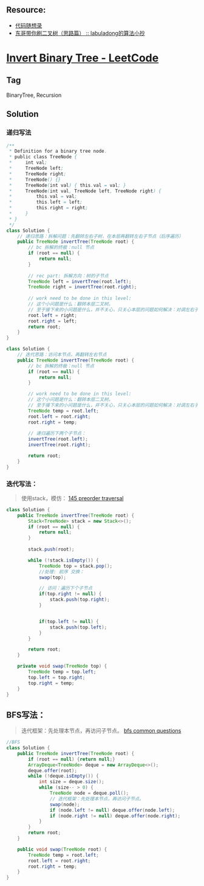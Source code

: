 ## Resource:
- [代码随想录](https://programmercarl.com/0226.%E7%BF%BB%E8%BD%AC%E4%BA%8C%E5%8F%89%E6%A0%91.html#%E9%80%92%E5%BD%92%E6%B3%95)
- [东哥带你刷二叉树（思路篇） :: labuladong的算法小抄](https://labuladong.github.io/algo/di-yi-zhan-da78c/shou-ba-sh-66994/dong-ge-da-cbce8/)
# [Invert Binary Tree - LeetCode](https://leetcode.com/problems/invert-binary-tree/)
## Tag
BinaryTree, Recursion

## Solution
### 递归写法
```java
/**
 * Definition for a binary tree node.
 * public class TreeNode {
 *     int val;
 *     TreeNode left;
 *     TreeNode right;
 *     TreeNode() {}
 *     TreeNode(int val) { this.val = val; }
 *     TreeNode(int val, TreeNode left, TreeNode right) {
 *         this.val = val;
 *         this.left = left;
 *         this.right = right;
 *     }
 * }
 */
class Solution {
    // 递归思路：拆解问题：先翻转左右子树，在本层再翻转左右子节点（后序遍历）
    public TreeNode invertTree(TreeNode root) {
        // bc 拆解的终极：null 节点
        if (root == null) {
            return null;
        }
        
        // rec part: 拆解方向：树的子节点
        TreeNode left = invertTree(root.left);
        TreeNode right = invertTree(root.right);
        
        // work need to be done in this level: 
        // 这个小问题是什么：翻转本层二叉树。
        // 至于接下来的小问题是什么，并不关心，只关心本层的问题如何解决：对调左右子节点。
        root.left = right;
        root.right = left;
        return root;
    }
}
```

```java
class Solution {
    // 迭代思路：访问本节点，再翻转左右节点
    public TreeNode invertTree(TreeNode root) {
        // bc 拆解的终极：null 节点
        if (root == null) {
            return null;
        }

        // work need to be done in this level: 
        // 这个小问题是什么：翻转本层二叉树。
        // 至于接下来的小问题是什么，并不关心，只关心本层的问题如何解决：对调左右子节点。
        TreeNode temp = root.left;
        root.left = root.right;
        root.right = temp;
        
        // 递归遍历下两个子节点：
        invertTree(root.left);
        invertTree(root.right);

        return root;
    }
}
```

### 迭代写法：
> 使用stack，模仿： [145 preorder traversal](./Traversal/%5B144%5D%20Binary%20Tree%20Preorder%20Traversal.md)
```java
class Solution {
    public TreeNode invertTree(TreeNode root) {
        Stack<TreeNode> stack = new Stack<>();
        if (root == null) {
            return null;
        }
        
        stack.push(root);

        while (!stack.isEmpty()) {
            TreeNode top = stack.pop();
            //处理: 前序 交换：
            swap(top);

            // 访问：遍历下个子节点
            if(top.right != null) {
                stack.push(top.right);
            }


            if(top.left != null) {
                stack.push(top.left);
            }
        }

        return root;
    }

    private void swap(TreeNode top) {
        TreeNode temp = top.left;
        top.left = top.right;
        top.right = temp;
    }
}
```

##  BFS写法：
> 迭代框架：先处理本节点，再访问子节点。 [bfs common questions](./BFS/BFS_Common_Question.md)
```java
//BFS
class Solution {
    public TreeNode invertTree(TreeNode root) {
        if (root == null) {return null;}
        ArrayDeque<TreeNode> deque = new ArrayDeque<>();
        deque.offer(root);
        while (!deque.isEmpty()) {
            int size = deque.size();
            while (size-- > 0) {
                TreeNode node = deque.poll();
                // 迭代框架：先处理本节点，再访问子节点。
                swap(node);
                if (node.left != null) deque.offer(node.left);
                if (node.right != null) deque.offer(node.right);
            }
        }
        return root;
    }

    public void swap(TreeNode root) {
        TreeNode temp = root.left;
        root.left = root.right;
        root.right = temp;
    }
}
```